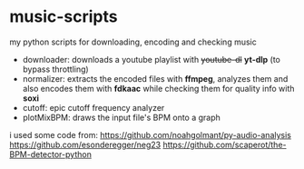 
# music-scripts
my python scripts for downloading, encoding and checking music

- downloader: downloads a youtube playlist with ~~youtube-dl~~ **yt-dlp** (to bypass throttling)
- normalizer: extracts the encoded files with **ffmpeg**, analyzes them and also encodes them with **fdkaac** while checking them for quality info with **soxi**
- cutoff: epic cutoff frequency analyzer
- plotMixBPM: draws the input file's BPM onto a graph


i used some code from: 
https://github.com/noahgolmant/py-audio-analysis 
https://github.com/esonderegger/neg23 
https://github.com/scaperot/the-BPM-detector-python 
